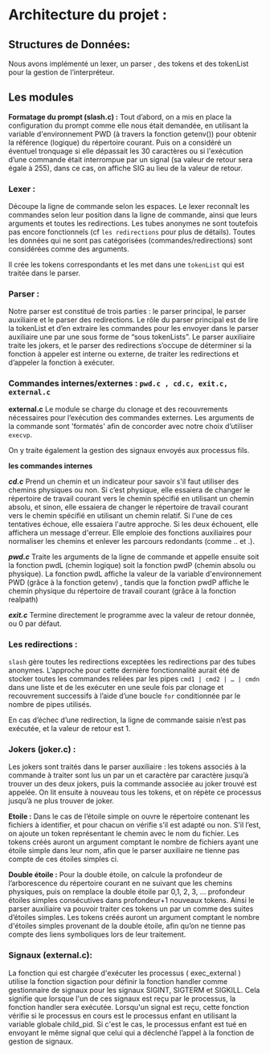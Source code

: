 # Architecture du projet :

## Structures de Données:
Nous avons implémenté un lexer, un parser , des tokens et des tokenList  pour la gestion de l’interpréteur.

## Les modules 
**Formatage du prompt (slash.c) :**
Tout d’abord, on a mis en place la configuration du prompt comme elle nous était demandée, en utilisant la variable d'environnement PWD (à travers la fonction getenv()) pour obtenir la référence (logique) du répertoire courant. Puis on a considéré un éventuel tronquage si elle dépassait les 30 caractères ou si l'exécution d’une commande était interrompue par un signal (sa valeur de retour sera égale à 255), dans ce cas, on affiche SIG au lieu de la valeur de retour.


### Lexer :
Découpe la ligne de commande selon les espaces.
Le lexer reconnaît les commandes selon leur position dans la ligne de commande,  ainsi que leurs arguments et  toutes les redirections.
Les tubes anonymes ne sont toutefois pas encore fonctionnels (cf `les redirections` pour plus de détails).
Toutes les données qui ne sont pas catégorisées (commandes/redirections)  sont considérées comme des arguments.

Il crée les tokens correspondants et  les met dans une `tokenList` qui est traitée dans le parser. 


### Parser :
Notre parser est constitué de trois parties : le parser principal, le parser auxiliaire et le parser des redirections.
Le rôle du parser principal est de lire la tokenList et d’en extraire les commandes pour les envoyer dans le parser auxiliaire une par une sous forme de “sous tokenLists”. 
Le parser auxiliaire traite les jokers, et le parser des redirections s’occupe de déterminer si la fonction à appeler est interne ou externe, de traiter les redirections et d’appeler la fonction à exécuter.


### Commandes internes/externes : `pwd.c , cd.c, exit.c, external.c` 
**external.c**
Le module se charge du clonage et des recouvrements nécessaires pour l’exécution des commandes externes. 
Les arguments de la commande sont 'formatés' afin de concorder avec notre choix d’utiliser `execvp`. 

On y traite également la gestion des signaux envoyés aux processus fils.

**les commandes internes**

***cd.c***
Prend un chemin et un indicateur pour savoir s'il faut utiliser des chemins physiques ou non. Si c’est physique, elle essaiera de changer le répertoire de travail courant vers le chemin spécifié en utilisant un chemin absolu, et sinon, elle essaiera de changer le répertoire de travail courant vers le chemin spécifié en utilisant un chemin relatif. Si l'une de ces tentatives échoue, elle essaiera l'autre approche. Si les deux échouent, elle affichera un message d'erreur.
Elle emploie des fonctions auxiliaires pour normaliser les chemins et enlever les parcours redondants (comme .. et .).

***pwd.c*** 
Traite les arguments de la ligne de commande et appelle ensuite soit la fonction pwdL (chemin logique) soit la fonction pwdP (chemin absolu ou physique). La fonction pwdL affiche la valeur de la variable d'environnement PWD (grâce à la fonction getenv) , tandis que la fonction pwdP affiche le chemin physique du répertoire de travail courant (grâce à la fonction realpath)

***exit.c***
Termine directement le programme avec la valeur de retour donnée, ou 0 par défaut. 

### Les redirections : 

`slash` gère toutes les redirections exceptées les redirections par des tubes anonymes. L’approche pour cette dernière fonctionnalité aurait été de stocker toutes les commandes reliées par les pipes `cmd1 | cmd2 | … | cmdn` dans une liste et de les exécuter en une seule fois par clonage et recouvrement successifs à l’aide d’une boucle `for` conditionnée par le nombre de pipes utilisés. 

En cas d’échec d’une redirection, la ligne de commande saisie n’est pas exécutée, et la valeur de retour est 1.


### Jokers (joker.c) : 
Les jokers sont traités dans le parser auxiliaire : les tokens associés à la commande à traiter sont lus un par un et caractère par caractère jusqu’à trouver un des deux jokers, puis la commande associée au joker trouvé est appelée. On lit ensuite à nouveau tous les tokens, et on répète ce processus jusqu’à ne plus trouver de joker.

**Etoile :**
Dans le cas de l’étoile simple on ouvre le répertoire contenant les fichiers à identifier, et pour chacun on vérifie s’il est adapté ou non. S’il l’est, on ajoute un token représentant le chemin avec le nom du fichier. Les tokens créés auront un argument comptant le nombre de fichiers ayant une étoile simple dans leur nom, afin que le parser auxiliaire ne tienne pas compte de ces étoiles simples ci.

**Double étoile :**
Pour la double étoile, on calcule la profondeur de l’arborescence du répertoire courant en ne suivant que les chemins physiques, puis on remplace la double étoile par 0,1, 2, 3, … profondeur étoiles simples consécutives dans profondeur+1 nouveaux tokens. Ainsi le parser auxiliaire va pouvoir traiter ces tokens un par un comme des suites d’étoiles simples.
Les tokens créés auront un argument comptant le nombre d'étoiles simples provenant de la double étoile, afin qu’on ne tienne pas compte des liens symboliques lors de leur traitement.


### Signaux (external.c):
La fonction qui est chargée d'exécuter les processus ( exec_external ) utilise la fonction sigaction pour définir la fonction handler comme gestionnaire de signaux pour les signaux SIGINT, SIGTERM et SIGKILL. Cela signifie que lorsque l'un de ces signaux est reçu par le processus, la fonction handler sera exécutée.
 Lorsqu'un signal est reçu, cette fonction vérifie si le processus en cours est le processus enfant en utilisant la variable globale child_pid. Si c'est le cas, le processus enfant est tué en envoyant le même signal que celui qui a déclenché l’appel à la fonction de gestion de signaux. 
